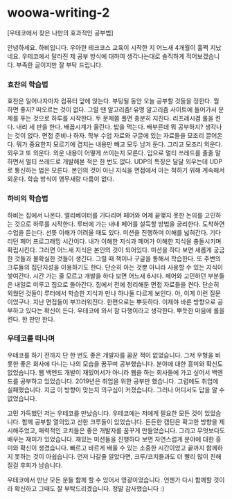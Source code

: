 # woowa-writing-2

[우테코에서 찾은 나만의 효과적인 공부법]

안녕하세요. 하비입니다. 우아한 테크코스 교육이 시작한 지 어느새 4개월이 훌쩍 지났네요. 
우테코에서 달라진 제 공부 방식에 대하여 생각나는대로 솔직하게 적어보겠습니다.
부족한 글이지만 잘 부탁 드립니다.

### 효찬의 학습법
효찬은 일어나자마자 컴퓨터 앞에 앉는다. 부팅될 동안 오늘 공부할 것들을 정한다.
뭘 하면 좋지? 떠오르는 것이 없다. 그럴 땐 알고리즘! 
유명 알고리즘 사이트에 들어가서 문제를 푸는 것으로 하루를 시작한다. 
두 문제쯤 풀면 충분히 지친다. 리프레시겸 롤을 켠다. 내리 세 판을 한다. 
배꼽시계가 울린다. 밥을 먹는다. 배부른데 뭐 공부하지? 생각나는 것이 없다. 
면접 준비나 하자. 학부 수업 자료와 구글에 있는 자료들을 모조리 끌어온다. 
뭐가 중요한지 모르기에 겹치는 내용만 빼고 모두 남겨 둔다. 
그리고 모조리 외운다. 외우고 또 외운다. 외운 내용이 어떻게 쓰이는지 모른다. 
입으로 멀티 쓰레드를 줄줄 말하면서 멀티 쓰레드로 개발해본 적은 한 번도 없다. 
UDP의 특징은 달달 외우는데 UDP로 통신하는 법은 모른다. 
본인의 것이 아닌 지식을 면접에서 아는 척하기 위해 계속해서 외운다. 
학습 방식이 앵무새랑 다름이 없다.

### 하비의 학습법
하비는 집에서 나온다. 
엘리베이터를 기다리며 페어와 어제 끝맺지 못한 논의를 고민하는 것으로 하루를 시작한다. 
루터에 가는 내내 페어를 설득할 방법을 궁리한다. 
도착하면 수업을 듣는다. 선뜻 이해가 어려울 때도 있다. 
미션을 진행하며 이해를 넓혀간다. 기다리던 페어 프로그래밍 시간이다.
내가 이해한 지식과 페어가 이해한 지식을 충돌시키며 확립시킨다. 
그러면 어느새 지식은 본인의 것이 되어있다. 
미션을 하다 보면 새롭게 궁금한 것들과 불확실한 것들이 생긴다. 
그럴 때 책이나 구글을 통해서 학습한다. 또 주변의 크루들의 집단지성을 이용하기도 한다.
단순히 아는 것뿐 아니라 사용할 수 있는 지식이 쌓여간다. 
시간 가는 줄 모르고 개발을 하다 보면 어느새 6시다. 
페어와 고민하던 부분들은 내일로 미루고 집으로 돌아간다. 
집에서 전에 정리해둔 면접 자료들을 켠다. 
단순히 외웠던 것들이 루터에서 학습한 지식과 만나 하나둘 다르게 보인다. 
아, 이게 이런 질문이었구나. 지난 면접들이 부끄러워진다. 
한편으로는 뿌듯하다. 이제야 바른 방향으로 공부하고 있다는 확신이 든다. 
우테코에 와서 참 다행이라고 생각한다. 뿌듯한 마음에 롤을 켠다. 한 판만 한다.

### 우테코를 떠나며
우테코를 하기 전까지 단 한 번도 좋은 개발자를 꿈꾼 적이 없었습니다. 
그저 우형을 비롯한 좋은 회사에 다니는 나의 모습을 꿈꾸며 공부했습니다.
분야에 대한 흥미와 확신도 없었습니다. 웹 백엔드 개발이 재밌어서가 아니라
웹을 하는 회사들에 가고 싶어서 백엔드를 공부하고 있었습니다.
2019년은 취업을 위한 공부만 했습니다. 그럼에도 취업에 실패했습니다.
지금 이 방향이 맞는지 의구심이 커졌습니다. 그러나 어디서도 답을 알 수 없었습니다.

고민 가득했던 저는 우테코를 만났습니다.
우테코에는 저에게 필요한 모든 것이 있었습니다. 
함께 공부할 열의있고 선한 크루들이 있었습니다.
든든한 캡틴은 확고한 방향을 제시해주었고,
매력적인 코치들은 좋은 개발자를 꿈꾸게 만들었습니다.
그리고 무엇보다도 배우는 재미가 있었습니다. 
재밌는 미션들을 진행하다 보면 자연스럽게 분야에 대한 흥미와 확신이 생겼습니다.
빠르고 바르게 배울 수 있는 소중한 시간이었고 끝까지 함께하지 못하는 것이 아쉽습니다.
먼저 나갈줄 알았다면, 크루/코치들과도 더 빨리 많이 친해질걸 후회가 남습니다.

우테코에서 만난 모든 분들 함께 할 수 있어서 영광이었습니다.
언젠가 다시 함께할 것이라 확신하고 그때도 잘 부탁드리겠습니다.
정말 감사했습니다 :)